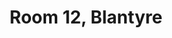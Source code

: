 ---
basin: 'No'
cudn: true
floor: First
grade: 4
images:
- /assets/images/rooms/blantyre/blantyre12_1.jpg
- /assets/images/rooms/blantyre/blantyre12_2.jpg
- /assets/images/rooms/blantyre/blantyre12_3.jpg
- /assets/images/rooms/blantyre/blantyre12_4.jpg
living_room: 'No'
location: Blantyre
name: '12'
network: Wired and Wireless
title: Room 12, Blantyre
---